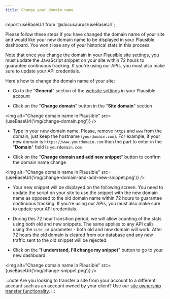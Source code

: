 ```yaml
---
title: Change your domain name
---
```


import useBaseUrl from '@docusaurus/useBaseUrl';

Please follow these steps if you have changed the domain name of your site and would like your new domain name to be displayed in your Plausible dashboard. You won't lose any of your historical stats in this process.

Note that once you change the domain in your Plausible site settings, you must update the JavaScript snippet on your site within 72 hours to guarantee continuous tracking. If you're using our APIs, you must also make sure to update your API credentials.

Here's how to change the domain name of your site:

* Go to the "**General**" section of the [website settings](website-settings.md) in your Plausible account 

* Click on the "**Change domain**" button in the "**Site domain**" section

<img alt="Change domain name in Plausible" src={useBaseUrl('img/change-domain.png')} />


* Type in your new domain name. Please, remove `https` and `www` from the domain, just keep the hostname (`yourdomain.com`). For example, if your new domain is `https://www.yourdomain.com` then the part to enter in the "**Domain**" field is `yourdomain.com`

* Click on the "**Change domain and add new snippet**" button to confirm the domain name change

<img alt="Change domain name in Plausible" src={useBaseUrl('img/change-domain-and-add-new-snippet.png')} />

* Your new snippet will be displayed on the following screen. You need to update the script on your site to use the snippet with the new domain name as opposed to the old domain name within 72 hours to guarantee continuous tracking. If you're using our APIs, you must also make sure to update your API credentials.

* During this 72 hour transition period, we will allow counting of the stats using both old and new snippets. The same applies to any API calls using the `site_id` parameter - both old and new domain will work. After 72 hours the old domain is cleared from our database and any new traffic sent to the old snippet will be rejected.

* Click on the "**I understand, I'll change my snippet**" button to go to your new dashboard

<img alt="Change domain name in Plausible" src={useBaseUrl('img/change-snippet.png')} />

:::note
Are you looking to transfer a site from your account to a different account such as an account owned by your client? Use our [site ownership transfer functionality](transfer-ownership.md).
:::
